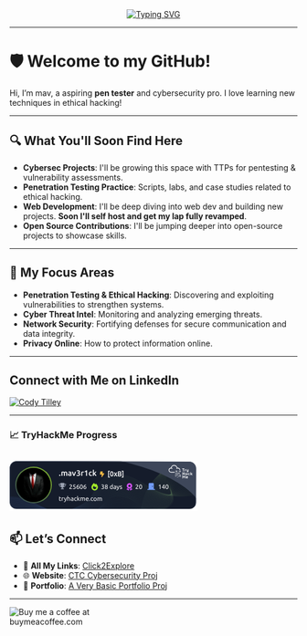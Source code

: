 <div align="center">
  <a href="https://git.io/typing-svg">
    <img src="https://readme-typing-svg.herokuapp.com?font=Fira+Code&size=24&duration=4000&pause=500&color=00FF00&center=true&vCenter=true&lines=I'm+C.T.+aka+Mav3r1ck;Aspiring+Penetration+Tester;Ethical+Hacker;Cybersecurity+Student" alt="Typing SVG">
  </a>
</div>

---

# 🛡️ Welcome to my GitHub!

Hi, I’m mav, a aspiring **pen tester** and cybersecurity pro. I love learning new techniques in ethical hacking!

---

## 🔍 **What You'll Soon Find Here**
- **Cybersec Projects**: I'll be growing this space with TTPs for pentesting & vulnerability assessments.
- **Penetration Testing Practice**: Scripts, labs, and case studies related to ethical hacking.
- **Web Development**: I'll be deep diving into web dev and building new projects. **Soon I'll self host and get my lap fully revamped**.
- **Open Source Contributions**: I'll be jumping deeper into open-source projects to showcase skills.

---

## 🌟 **My Focus Areas**
- **Penetration Testing & Ethical Hacking**: Discovering and exploiting vulnerabilities to strengthen systems.
- **Cyber Threat Intel**: Monitoring and analyzing emerging threats.
- **Network Security**: Fortifying defenses for secure communication and data integrity.
- **Privacy Online**: How to protect information online.

---

## Connect with Me on LinkedIn

[![Cody Tilley](https://img.shields.io/badge/LinkedIn-Connect-blue)](https://www.linkedin.com/in/ctilley0124)

---

### 📈 **TryHackMe Progress**
![TryHackMe Badge](https://github.com/cta0930/cta0930/blob/main/assets/tryhackme-badge.png)
---

## 📫 **Let’s Connect**
- :link: **All My Links**: [Click2Explore](https://linktr.ee/cta0930)
- 🌐 **Website**: [CTC Cybersecurity Proj](https://ctccybersecurity.com)
- 💼 **Portfolio**: [A Very Basic Portfolio Proj](https://ctccybersecurity.com/portfolio)
---

<p align="left">
  <a href="https://buymeacoffee.com/cta0930"> 
    <img align="left" src="https://cdn.buymeacoffee.com/buttons/v2/default-yellow.png" height="50" width="210" alt="Buy me a coffee at buymeacoffee.com" />
  </a>
</p>
